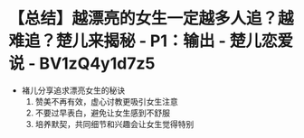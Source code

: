 # 【总结】越漂亮的女生一定越多人追？越难追？楚儿来揭秘 - P1：输出 - 楚儿恋爱说 - BV1zQ4y1d7z5

-   褚儿分享追求漂亮女生的秘诀
    1.  赞美不再有效，虚心讨教更吸引女生注意
    2.  不要过早表白，避免让女生感到不舒服
    3.  培养默契，共同细节和兴趣会让女生觉得特别